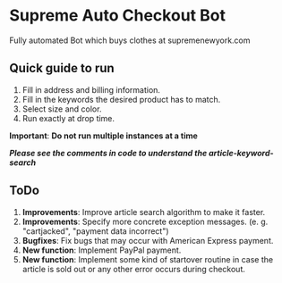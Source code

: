 # Supreme Auto Checkout Bot 
Fully automated Bot which buys clothes at supremenewyork.com

## Quick guide to run
1. Fill in address and billing information.
2. Fill in the keywords the desired product has to match.
3. Select size and color.
4. Run exactly at drop time.

**Important**: **Do not run multiple instances at a time**

**_Please see the comments in code to understand the article-keyword-search_**

## ToDo
1. **Improvements**: Improve article search algorithm to make it faster.
2. **Improvements**: Specify more concrete exception messages. (e. g. "cartjacked", "payment data incorrect")
3. **Bugfixes**: Fix bugs that may occur with American Express payment.
4. **New function**: Implement PayPal payment.
5. **New function**: Implement some kind of startover routine in case the article is sold out or any other error occurs during checkout.
